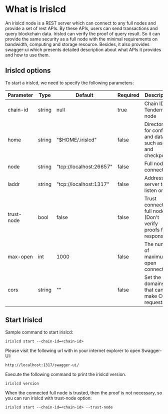 # What is Irislcd

An irislcd node is a REST server which can connect to any full nodes and provide a set of rest APIs. By these APIs, users can send transactions and query blockchain data. Irislcd can verify the proof of query result. So it can provide the same security as a full node with the minimal requirements on bandwidth, computing and storage resource. Besides, it also provides swagger-ui which presents detailed description about what APIs it provides and how to use them. 

## Irislcd options

To start a irislcd, we need to specify the following parameters:

| Parameter       | Type      | Default                 | Required | Description                                          |
| --------------- | --------- | ----------------------- | -------- | ---------------------------------------------------- |
| chain-id        | string    | null                    | true     | Chain ID of Tendermint node |
| home            | string    | "$HOME/.irislcd"        | false    | Directory for config and data, such as key and checkpoint |
| node            | string    | "tcp://localhost:26657" | false    | Full node to connect to |
| laddr           | string    | "tcp://localhost:1317"  | false    | Address for server to listen on |
| trust-node      | bool      | false                   | false    | Trust connected  full nodes (Don't verify proofs for responses) |
| max-open        | int       | 1000                    | false    | The number of maximum open connections |
| cors            | string    | ""                      | false    |Set the domains that can make CORS requests |

## Start Irislcd

Sample command to start irislcd:
```
irislcd start --chain-id=<chain-id>
```
Please visit the following url with in your internet explorer to open Swagger-UI:
```
http://localhost:1317/swagger-ui/
```
Execute the following command to print the irislcd version.
```
irislcd version
```

When the connected full node is trusted, then the proof is not necessary, so you can run irislcd with trust-node option:
```
irislcd start --chain-id=<chain-id> --trust-node